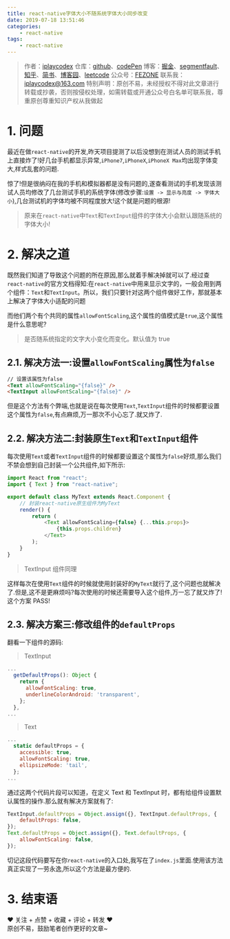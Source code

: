 ```yaml
---
title: react-native字体大小不随系统字体大小同步改变
date: 2019-07-18 13:51:46
categories:
    - react-native
tags:
    - react-native
---
```


> 作者：[iplaycodex](http://iplaycodex.com)
> 仓库：[github](https://github.com/iplaycodex)、[codePen](https://codepen.io/iplaycodex)
> 博客：[掘金](https://juejin.im/user/3597257774478359)、[segmentfault](https://segmentfault.com/u/iplaycodex)、[知乎](https://www.zhihu.com/people/CallMeAllenLliu)、[简书](https://www.jianshu.com/u/9cd27f169c7e)、[博客园](https://www.cnblogs.com/)、[leetcode](https://leetcode-cn.com/u/iplaycodex/)
> 公众号：[FEZONE](http://iplaycodex.com)
> 联系我：[iplaycodex@163.com](iplaycodex@163.com)
> 特别声明：原创不易，未经授权不得对此文章进行转载或抄袭，否则按侵权处理，如需转载或开通公众号白名单可联系我，尊重原创尊重知识产权从我做起

# 1. 问题

最近在做`react-native`的开发,昨天项目提测了以后没想到在测试人员的测试手机上直接炸了!好几台手机都显示异常,`iPhone7`,`iPhoneX`,`iPhoneX Max`均出现字体变大,样式乱套的问题.

惊了!但是很纳闷在我的手机和模拟器都是没有问题的,遂查看测试的手机发现该测试人员均修改了几台测试手机的系统字体(修改步骤:`设置 -> 显示与亮度 -> 字体大小`),几台测试机的字体均被不同程度放大!这个就是问题的根源!

> 原来在`react-native`中`Text`和`TextInput`组件的字体大小会默认跟随系统的字体大小!

# 2. 解决之道

既然我们知道了导致这个问题的所在原因,那么就着手解决掉就可以了.经过查`react-native`的官方文档得知:在`react-native`中用来显示文字的，一般会用到两个组件：`Text`和`TextInput`。所以，我们只要针对这两个组件做好工作，那就基本上解决了字体大小适配的问题

而他们两个有个共同的属性`allowFontScaling`,这个属性的值模式是`true`,这个属性是什么意思呢?

> 是否随系统指定的文字大小变化而变化。默认值为 true

<!--more-->

## 2.1. 解决方法一:设置`allowFontScaling`属性为`false`

```html
// 设置该属性为false
<Text allowFontScaling="{false}" />
<TextInput allowFontScaling="{false}" />
```

但是这个方法有个弊端,也就是说在每次使用`Text`,`TextInput`组件的时候都要设置这个属性为`false`,有点麻烦,万一那次不小心忘了.就又炸了.

## 2.2. 解决方法二:封装原生`Text`和`TextInput`组件

每次使用`Text`或者`TextInput`组件的时候都要设置这个属性为`false`好烦,那么我们不禁会想到自己封装一个公共组件,如下所示:

```javascript
import React from "react";
import { Text } from "react-native";

export default class MyText extends React.Component {
    // 封装react-native原生组件为MyText
    render() {
        return (
            <Text allowFontScaling={false} {...this.props}>
                {this.props.children}
            </Text>
        );
    }
}
```

> TextInput 组件同理

这样每次在使用`Text`组件的时候就使用封装好的`MyText`就行了,这个问题也就解决了.但是,这不是更麻烦吗?每次使用的时候还需要导入这个组件,万一忘了就又炸了!这个方案 PASS!

## 2.3. 解决方案三:修改组件的`defaultProps`

翻看一下组件的源码:

> TextInput

```javascript
...
  getDefaultProps(): Object {
    return {
      allowFontScaling: true,
      underlineColorAndroid: 'transparent',
    };
  },
...
```

> Text

```javascript
...
  static defaultProps = {
    accessible: true,
    allowFontScaling: true,
    ellipsizeMode: 'tail',
  };
...
```

通过这两个代码片段可以知道，在定义 Text 和 TextInput 时，都有给组件设置默认属性的操作.那么就有解决方案就有了:

```javascript
TextInput.defaultProps = Object.assign({}, TextInput.defaultProps, {
    defaultProps: false,
});
Text.defaultProps = Object.assign({}, Text.defaultProps, {
    allowFontScaling: false,
});
```

切记这段代码要写在你`react-native`的入口处,我写在了`index.js`里面.使用该方法真正实现了一劳永逸,所以这个方法是最方便的.

# 3. 结束语

❤️ 关注 + 点赞 + 收藏 + 评论 + 转发 ❤️ <br/>原创不易，鼓励笔者创作更好的文章~

<link rel="stylesheet" href="https://unpkg.com/gitalk/dist/gitalk.css">
<script src="https://unpkg.com/gitalk@latest/dist/gitalk.min.js"></script>

<div id="gitalk-container"></div>     
<script type="text/javascript">
    var gitalk = new Gitalk({
    // gitalk的主要参数
      clientID: `e4890482436f9cd96039`,
      clientSecret: `0425bf39d0c5cdedf4ae60a72fbd7a3d58d7d99e`,
      repo: `codeCheeseIssues`,
      owner: 'wawsc5354524',
      admin: ['wawsc5354524'],
      id: 'react-native-r25n',
        });
      gitalk.render('gitalk-container');
</script>
